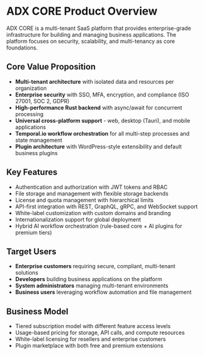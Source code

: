 # ADX CORE Product Overview

ADX CORE is a multi-tenant SaaS platform that provides enterprise-grade infrastructure for building and managing business applications. The platform focuses on security, scalability, and multi-tenancy as core foundations.

## Core Value Proposition
- **Multi-tenant architecture** with isolated data and resources per organization
- **Enterprise security** with SSO, MFA, encryption, and compliance (ISO 27001, SOC 2, GDPR)
- **High-performance Rust backend** with async/await for concurrent processing
- **Universal cross-platform support** - web, desktop (Tauri), and mobile applications
- **Temporal.io workflow orchestration** for all multi-step processes and state management
- **Plugin architecture** with WordPress-style extensibility and default business plugins

## Key Features
- Authentication and authorization with JWT tokens and RBAC
- File storage and management with flexible storage backends
- License and quota management with hierarchical limits
- API-first integration with REST, GraphQL, gRPC, and WebSocket support
- White-label customization with custom domains and branding
- Internationalization support for global deployment
- Hybrid AI workflow orchestration (rule-based core + AI plugins for premium tiers)

## Target Users
- **Enterprise customers** requiring secure, compliant, multi-tenant solutions
- **Developers** building business applications on the platform
- **System administrators** managing multi-tenant environments
- **Business users** leveraging workflow automation and file management

## Business Model
- Tiered subscription model with different feature access levels
- Usage-based pricing for storage, API calls, and compute resources
- White-label licensing for resellers and enterprise customers
- Plugin marketplace with both free and premium extensions